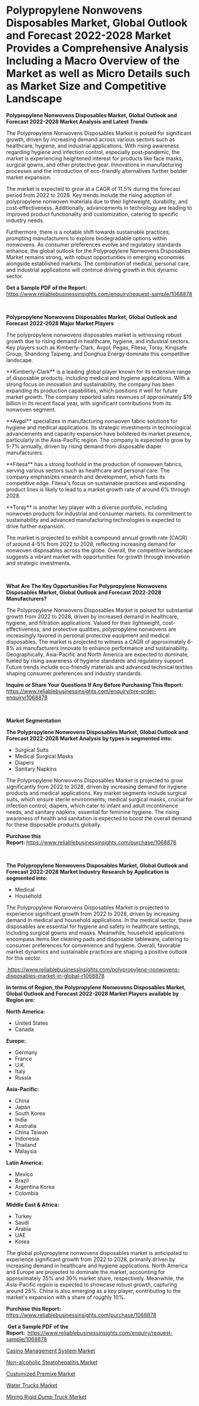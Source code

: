 <p><h1>Polypropylene Nonwovens Disposables Market, Global Outlook and Forecast 2022-2028 Market Provides a Comprehensive Analysis Including a Macro Overview of the Market as well as Micro Details such as Market Size and Competitive Landscape</h1></p><p><strong>Polypropylene Nonwovens Disposables Market, Global Outlook and Forecast 2022-2028 Market Analysis and Latest Trends</strong></p>
<p><p>The Polypropylene Nonwovens Disposables Market is poised for significant growth, driven by increasing demand across various sectors such as healthcare, hygiene, and industrial applications. With rising awareness regarding hygiene and infection control, especially post-pandemic, the market is experiencing heightened interest for products like face masks, surgical gowns, and other protective gear. Innovations in manufacturing processes and the introduction of eco-friendly alternatives further bolster market expansion.</p><p>The market is expected to grow at a CAGR of 11.5% during the forecast period from 2022 to 2028. Key trends include the rising adoption of polypropylene nonwoven materials due to their lightweight, durability, and cost-effectiveness. Additionally, advancements in technology are leading to improved product functionality and customization, catering to specific industry needs. </p><p>Furthermore, there is a notable shift towards sustainable practices, prompting manufacturers to explore biodegradable options within nonwovens. As consumer preferences evolve and regulatory standards enhance, the global outlook for the Polypropylene Nonwovens Disposables Market remains strong, with robust opportunities in emerging economies alongside established markets. The combination of medical, personal care, and industrial applications will continue driving growth in this dynamic sector.</p></p>
<p><strong>Get a Sample PDF of the Report:&nbsp;</strong> <a href="https://www.reliablebusinessinsights.com/enquiry/request-sample/1068878">https://www.reliablebusinessinsights.com/enquiry/request-sample/1068878</a></p>
<p>&nbsp;</p>
<p><strong>Polypropylene Nonwovens Disposables Market, Global Outlook and Forecast 2022-2028 Major Market Players</strong></p>
<p><p>The polypropylene nonwovens disposables market is witnessing robust growth due to rising demand in healthcare, hygiene, and industrial sectors. Key players such as Kimberly-Clark, Avgol, Pegas, Fitesa, Toray, Kingsafe Group, Shandong Taipeng, and Donghua Energy dominate this competitive landscape.</p><p>**Kimberly-Clark** is a leading global player known for its extensive range of disposable products, including medical and hygiene applications. With a strong focus on innovation and sustainability, the company has been expanding its production capabilities, which positions it well for future market growth. The company reported sales revenues of approximately $19 billion in its recent fiscal year, with significant contributions from its nonwoven segment.</p><p>**Avgol** specializes in manufacturing nonwoven fabric solutions for hygiene and medical applications. Its strategic investments in technological advancements and capacity expansion have bolstered its market presence, particularly in the Asia-Pacific region. The company is expected to grow by 5-7% annually, driven by rising demand from disposable diaper manufacturers.</p><p>**Fitesa** has a strong foothold in the production of nonwoven fabrics, serving various sectors such as healthcare and personal care. The company emphasizes research and development, which fuels its competitive edge. Fitesa's focus on sustainable practices and expanding product lines is likely to lead to a market growth rate of around 6% through 2028.</p><p>**Toray** is another key player with a diverse portfolio, including nonwoven products for industrial and consumer markets. Its commitment to sustainability and advanced manufacturing technologies is expected to drive further expansion.</p><p>The market is projected to exhibit a compound annual growth rate (CAGR) of around 4-5% from 2022 to 2028, reflecting increasing demand for nonwoven disposables across the globe. Overall, the competitive landscape suggests a vibrant market with opportunities for growth through innovation and strategic investments.</p></p>
<p>&nbsp;</p>
<p><strong>What Are The Key Opportunities For Polypropylene Nonwovens Disposables Market, Global Outlook and Forecast 2022-2028 Manufacturers?</strong></p>
<p><p>The Polypropylene Nonwovens Disposables Market is poised for substantial growth from 2022 to 2028, driven by increased demand in healthcare, hygiene, and filtration applications. Valued for their lightweight, cost-effectiveness, and protective qualities, polypropylene nonwovens are increasingly favored in personal protective equipment and medical disposables. The market is projected to witness a CAGR of approximately 6-8% as manufacturers innovate to enhance performance and sustainability. Geographically, Asia-Pacific and North America are expected to dominate, fueled by rising awareness of hygiene standards and regulatory support. Future trends include eco-friendly materials and advanced technical textiles shaping consumer preferences and industry standards.</p></p>
<p><strong>Inquire or Share Your Questions If Any Before Purchasing This Report:</strong> <a href="https://www.reliablebusinessinsights.com/enquiry/pre-order-enquiry/1068878">https://www.reliablebusinessinsights.com/enquiry/pre-order-enquiry/1068878</a></p>
<p>&nbsp;</p>
<p><strong>Market Segmentation</strong></p>
<p><strong>The Polypropylene Nonwovens Disposables Market, Global Outlook and Forecast 2022-2028 Market Analysis by types is segmented into:</strong></p>
<p><ul><li>Surgical Suits</li><li>Medical Surgical Masks</li><li>Diapers</li><li>Sanitary Napkins</li></ul></p>
<p><p>The Polypropylene Nonwovens Disposables Market is projected to grow significantly from 2022 to 2028, driven by increasing demand for hygiene products and medical applications. Key market segments include surgical suits, which ensure sterile environments; medical surgical masks, crucial for infection control; diapers, which cater to infant and adult incontinence needs; and sanitary napkins, essential for feminine hygiene. The rising awareness of health and sanitation is expected to boost the overall demand for these disposable products globally.</p></p>
<p><strong>Purchase this Report:&nbsp;</strong><a href="https://www.reliablebusinessinsights.com/purchase/1068878">https://www.reliablebusinessinsights.com/purchase/1068878</a></p>
<p>&nbsp;</p>
<p><strong>The Polypropylene Nonwovens Disposables Market, Global Outlook and Forecast 2022-2028 Market Industry Research by Application is segmented into:</strong></p>
<p><ul><li>Medical</li><li>Household</li></ul></p>
<p><p>The Polypropylene Nonwovens Disposables Market is projected to experience significant growth from 2022 to 2028, driven by increasing demand in medical and household applications. In the medical sector, these disposables are essential for hygiene and safety in healthcare settings, including surgical gowns and masks. Meanwhile, household applications encompass items like cleaning pads and disposable tableware, catering to consumer preferences for convenience and hygiene. Overall, favorable market dynamics and sustainable practices are shaping a positive outlook for this sector.</p></p>
<p><a href="https://www.reliablebusinessinsights.com/polypropylene-nonwovens-disposables-market-in-global-r1068878">&nbsp;https://www.reliablebusinessinsights.com/polypropylene-nonwovens-disposables-market-in-global-r1068878</a></p>
<p><strong>In terms of Region, the Polypropylene Nonwovens Disposables Market, Global Outlook and Forecast 2022-2028 Market Players available by Region are:</strong></p>
<p>
    <p> <strong> North America: </strong>
        <ul>
            <li>United States</li>
            <li>Canada</li>
        </ul>
        </p> 
    <p> <strong> Europe: </strong>
        <ul>
            <li>Germany</li>
            <li>France</li>
            <li>U.K.</li>
            <li>Italy</li>
            <li>Russia</li>
        </ul>
        </p> 
    <p> <strong> Asia-Pacific: </strong>
        <ul>
            <li>China</li>
            <li>Japan</li>
            <li>South Korea</li>
            <li>India</li>
            <li>Australia</li>
            <li>China Taiwan</li>
            <li>Indonesia</li>
            <li>Thailand</li>
            <li>Malaysia</li>
        </ul>
        </p> 
    <p> <strong> Latin America: </strong>
        <ul>
            <li>Mexico</li>
            <li>Brazil</li>
            <li>Argentina Korea</li>
            <li>Colombia</li>
        </ul>
        </p> 
    <p> <strong> Middle East & Africa: </strong>
        <ul>
            <li>Turkey</li>
            <li>Saudi</li>
            <li>Arabia</li>
            <li>UAE</li>
            <li>Korea</li>
        </ul>
    </p>
    </p>
<p><p>The global polypropylene nonwovens disposables market is anticipated to experience significant growth from 2022 to 2028, primarily driven by increasing demand in healthcare and hygiene applications. North America and Europe are projected to dominate the market, accounting for approximately 35% and 30% market share, respectively. Meanwhile, the Asia-Pacific region is expected to showcase robust growth, capturing around 25%. China is also emerging as a key player, contributing to the market's expansion with a share of roughly 10%.</p></p>
<p><strong>Purchase this Report: </strong><a href="https://www.reliablebusinessinsights.com/purchase/1068878">https://www.reliablebusinessinsights.com/purchase/1068878</a></p>
<p>&nbsp;<strong>Get a Sample PDF of the Report:&nbsp;&nbsp;</strong><a href="https://www.reliablebusinessinsights.com/enquiry/request-sample/1068878">https://www.reliablebusinessinsights.com/enquiry/request-sample/1068878</a></p>
<p><strong></strong></p>
<p><p><a href="https://www.linkedin.com/pulse/casino-management-system-industry-sector-new-technologies-kbx2c?trackingId=1a4zvmCWQZSnALrKTQhQww%3D%3D">Casino Management System Market</a></p><p><a href="https://issuu.com/reportprime-2/docs/non-alcoholic-steatohepatitis-marke_60063f44cdec3d">Non-alcoholic Steatohepatitis Market</a></p><p><a href="https://issuu.com/reportprime-2/docs/customized-premixe-market-size-2030_2c2476830af9e3">Customized Premixe Market</a></p><p><a href="https://medium.com/@kair.irfan6/water-trucks-market-share-size-trends-industry-analysis-report-by-application-b7eeb71edebd">Water Trucks Market</a></p><p><a href="https://medium.com/@kair.irfan6/global-mining-rigid-dump-truck-market-analysis-trends-forecasts-and-growth-opportunities-2024-53ed83f7fee3">Mining Rigid Dump Truck Market</a></p></p>